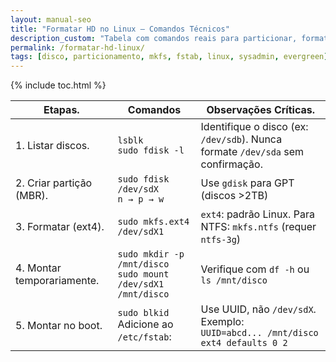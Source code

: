 ```yaml
---
layout: manual-seo
title: "Formatar HD no Linux — Comandos Técnicos"
description_custom: "Tabela com comandos reais para particionar, formatar e montar discos no Linux: fdisk, mkfs, fstab, UUID."
permalink: /formatar-hd-linux/
tags: [disco, particionamento, mkfs, fstab, linux, sysadmin, evergreen]
---
```




{% include toc.html %}


<section>
 
  <table class="evergreen-table">
  <thead>
    <tr>
      <th>Etapas.</th>
      <th>Comandos</th>
      <th>Observações Críticas.</th>
    </tr>
  </thead>
  <tbody>
    <tr>
      <td data-label="Etapa">1. Listar discos.</td>
      <td data-label="Comando"><code>lsblk</code><br><code>sudo fdisk -l</code></td>
      <td data-label="Observação Crítica">Identifique o disco (ex: <code>/dev/sdb</code>). Nunca formate <code>/dev/sda</code> sem confirmação.</td>
    </tr>
    <tr>
      <td data-label="Etapa">2. Criar partição (MBR).</td>
      <td data-label="Comando"><code>sudo fdisk /dev/sdX</code><br><code>n → p → w</code></td>
      <td data-label="Observação Crítica">Use <code>gdisk</code> para GPT (discos >2TB)</td>
    </tr>
    <tr>
      <td data-label="Etapa">3. Formatar (ext4).</td>
      <td data-label="Comando"><code>sudo mkfs.ext4 /dev/sdX1</code></td>
      <td data-label="Observação Crítica"><code>ext4</code>: padrão Linux. Para NTFS: <code>mkfs.ntfs</code> (requer <code>ntfs-3g</code>)</td>
    </tr>
    <tr>
      <td data-label="Etapa">4. Montar temporariamente.</td>
      <td data-label="Comando"><code>sudo mkdir -p /mnt/disco</code><br><code>sudo mount /dev/sdX1 /mnt/disco</code></td>
      <td data-label="Observação Crítica">Verifique com <code>df -h</code> ou <code>ls /mnt/disco</code></td>
    </tr>
    <tr>
      <td data-label="Etapa">5. Montar no boot.</td>
      <td data-label="Comando"><code>sudo blkid</code><br>Adicione ao <code>/etc/fstab</code>:</td>
      <td data-label="Observação Crítica">Use UUID, não <code>/dev/sdX</code>. Exemplo:<br><code>UUID=abcd... /mnt/disco ext4 defaults 0 2</code></td>
    </tr>
  </tbody>
</table>
  
</section>

    
